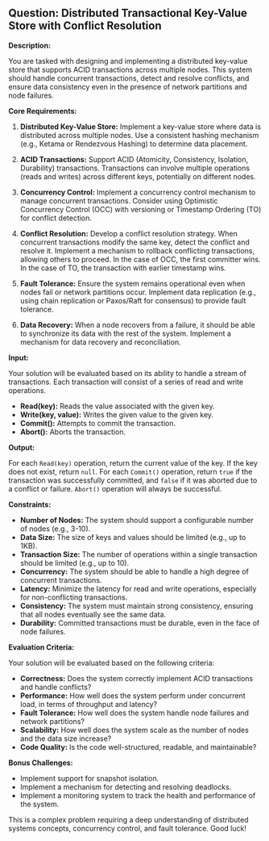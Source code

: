 ## Question: Distributed Transactional Key-Value Store with Conflict Resolution

**Description:**

You are tasked with designing and implementing a distributed key-value store that supports ACID transactions across multiple nodes. This system should handle concurrent transactions, detect and resolve conflicts, and ensure data consistency even in the presence of network partitions and node failures.

**Core Requirements:**

1.  **Distributed Key-Value Store:** Implement a key-value store where data is distributed across multiple nodes. Use a consistent hashing mechanism (e.g., Ketama or Rendezvous Hashing) to determine data placement.

2.  **ACID Transactions:** Support ACID (Atomicity, Consistency, Isolation, Durability) transactions. Transactions can involve multiple operations (reads and writes) across different keys, potentially on different nodes.

3.  **Concurrency Control:** Implement a concurrency control mechanism to manage concurrent transactions. Consider using Optimistic Concurrency Control (OCC) with versioning or Timestamp Ordering (TO) for conflict detection.

4.  **Conflict Resolution:** Develop a conflict resolution strategy. When concurrent transactions modify the same key, detect the conflict and resolve it.  Implement a mechanism to rollback conflicting transactions, allowing others to proceed. In the case of OCC, the first committer wins.  In the case of TO, the transaction with earlier timestamp wins.

5.  **Fault Tolerance:** Ensure the system remains operational even when nodes fail or network partitions occur.  Implement data replication (e.g., using chain replication or Paxos/Raft for consensus) to provide fault tolerance.

6.  **Data Recovery:** When a node recovers from a failure, it should be able to synchronize its data with the rest of the system. Implement a mechanism for data recovery and reconciliation.

**Input:**

Your solution will be evaluated based on its ability to handle a stream of transactions. Each transaction will consist of a series of read and write operations.

*   **Read(key):** Reads the value associated with the given key.
*   **Write(key, value):** Writes the given value to the given key.
*   **Commit():** Attempts to commit the transaction.
*   **Abort():** Aborts the transaction.

**Output:**

For each `Read(key)` operation, return the current value of the key. If the key does not exist, return `null`. For each `Commit()` operation, return `true` if the transaction was successfully committed, and `false` if it was aborted due to a conflict or failure. `Abort()` operation will always be successful.

**Constraints:**

*   **Number of Nodes:** The system should support a configurable number of nodes (e.g., 3-10).
*   **Data Size:** The size of keys and values should be limited (e.g., up to 1KB).
*   **Transaction Size:** The number of operations within a single transaction should be limited (e.g., up to 10).
*   **Concurrency:** The system should be able to handle a high degree of concurrent transactions.
*   **Latency:** Minimize the latency for read and write operations, especially for non-conflicting transactions.
*   **Consistency:** The system must maintain strong consistency, ensuring that all nodes eventually see the same data.
*   **Durability:** Committed transactions must be durable, even in the face of node failures.

**Evaluation Criteria:**

Your solution will be evaluated based on the following criteria:

*   **Correctness:** Does the system correctly implement ACID transactions and handle conflicts?
*   **Performance:** How well does the system perform under concurrent load, in terms of throughput and latency?
*   **Fault Tolerance:** How well does the system handle node failures and network partitions?
*   **Scalability:** How well does the system scale as the number of nodes and the data size increase?
*   **Code Quality:** Is the code well-structured, readable, and maintainable?

**Bonus Challenges:**

*   Implement support for snapshot isolation.
*   Implement a mechanism for detecting and resolving deadlocks.
*   Implement a monitoring system to track the health and performance of the system.

This is a complex problem requiring a deep understanding of distributed systems concepts, concurrency control, and fault tolerance. Good luck!
